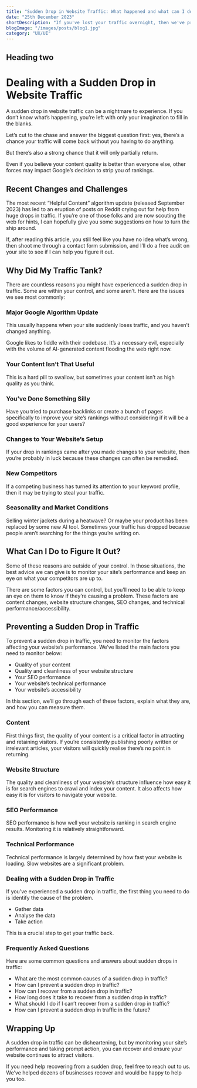 ```yaml
---
title: "Sudden Drop in Website Traffic: What happened and what can I do?"
date: "25th December 2023"
shortDescription: "If you've lost your traffic overnight, then we've prepared the most common sense guide to fix the issue."
blogImage: "/images/posts/blog1.jpg"
category: "UX/UI"
---
```


## Heading two

# Dealing with a Sudden Drop in Website Traffic

A sudden drop in website traffic can be a nightmare to experience. If you don’t know what’s happening, you’re left with only your imagination to fill in the blanks.

Let’s cut to the chase and answer the biggest question first: yes, there’s a chance your traffic will come back without you having to do anything.

But there’s also a strong chance that it will only partially return.

Even if you believe your content quality is better than everyone else, other forces may impact Google’s decision to strip you of rankings.

## Recent Changes and Challenges

The most recent “Helpful Content” algorithm update (released September 2023) has led to an eruption of posts on Reddit crying out for help from huge drops in traffic. If you’re one of those folks and are now scouting the web for hints, I can hopefully give you some suggestions on how to turn the ship around.

If, after reading this article, you still feel like you have no idea what’s wrong, then shoot me through a contact form submission, and I’ll do a free audit on your site to see if I can help you figure it out.

## Why Did My Traffic Tank?

There are countless reasons you might have experienced a sudden drop in traffic. Some are within your control, and some aren’t. Here are the issues we see most commonly:

### Major Google Algorithm Update

This usually happens when your site suddenly loses traffic, and you haven’t changed anything.

Google likes to fiddle with their codebase. It’s a necessary evil, especially with the volume of AI-generated content flooding the web right now.

### Your Content Isn’t That Useful

This is a hard pill to swallow, but sometimes your content isn’t as high quality as you think.

### You’ve Done Something Silly

Have you tried to purchase backlinks or create a bunch of pages specifically to improve your site’s rankings without considering if it will be a good experience for your users?

### Changes to Your Website’s Setup

If your drop in rankings came after you made changes to your website, then you’re probably in luck because these changes can often be remedied.

### New Competitors

If a competing business has turned its attention to your keyword profile, then it may be trying to steal your traffic.

### Seasonality and Market Conditions

Selling winter jackets during a heatwave? Or maybe your product has been replaced by some new AI tool. Sometimes your traffic has dropped because people aren’t searching for the things you’re writing on.

## What Can I Do to Figure It Out?

Some of these reasons are outside of your control. In those situations, the best advice we can give is to monitor your site’s performance and keep an eye on what your competitors are up to.

There are some factors you can control, but you’ll need to be able to keep an eye on them to know if they’re causing a problem. These factors are content changes, website structure changes, SEO changes, and technical performance/accessibility.

## Preventing a Sudden Drop in Traffic

To prevent a sudden drop in traffic, you need to monitor the factors affecting your website’s performance. We’ve listed the main factors you need to monitor below:

- Quality of your content
- Quality and cleanliness of your website structure
- Your SEO performance
- Your website’s technical performance
- Your website’s accessibility

In this section, we’ll go through each of these factors, explain what they are, and how you can measure them.

### Content

First things first, the quality of your content is a critical factor in attracting and retaining visitors. If you’re consistently publishing poorly written or irrelevant articles, your visitors will quickly realise there’s no point in returning.

### Website Structure

The quality and cleanliness of your website’s structure influence how easy it is for search engines to crawl and index your content. It also affects how easy it is for visitors to navigate your website.

### SEO Performance

SEO performance is how well your website is ranking in search engine results. Monitoring it is relatively straightforward.

### Technical Performance

Technical performance is largely determined by how fast your website is loading. Slow websites are a significant problem.

### Dealing with a Sudden Drop in Traffic

If you’ve experienced a sudden drop in traffic, the first thing you need to do is identify the cause of the problem.

- Gather data
- Analyse the data
- Take action

This is a crucial step to get your traffic back.

### Frequently Asked Questions

Here are some common questions and answers about sudden drops in traffic:

- What are the most common causes of a sudden drop in traffic?
- How can I prevent a sudden drop in traffic?
- How can I recover from a sudden drop in traffic?
- How long does it take to recover from a sudden drop in traffic?
- What should I do if I can’t recover from a sudden drop in traffic?
- How can I prevent a sudden drop in traffic in the future?

## Wrapping Up

A sudden drop in traffic can be disheartening, but by monitoring your site’s performance and taking prompt action, you can recover and ensure your website continues to attract visitors.

If you need help recovering from a sudden drop, feel free to reach out to us. We’ve helped dozens of businesses recover and would be happy to help you too.
